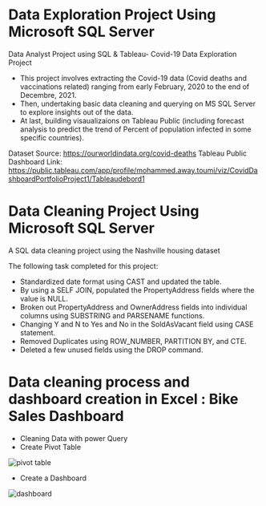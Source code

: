 # Data Exploration Project Using Microsoft SQL Server
Data Analyst Project using SQL & Tableau- Covid-19 Data Exploration Project

  - This project involves extracting the Covid-19 data (Covid deaths and vaccinations related) ranging from early February, 2020 to the end of Decembre, 2021.
  - Then, undertaking basic data cleaning and querying on MS SQL Server to explore insights out of the data.
  - At last, building visaualizaions on Tableau Public (including forecast analysis to predict the trend of Percent of population infected in some specific countries).

Dataset Source: https://ourworldindata.org/covid-deaths
Tableau Public Dashboard Link: https://public.tableau.com/app/profile/mohammed.away.toumi/viz/CovidDashboardPortfolioProject1/Tableaudebord1

# Data Cleaning Project Using Microsoft SQL Server
A SQL data cleaning project using the Nashville housing dataset

The following task completed for this project:

  - Standardized date format using CAST and updated the table.
  - By using a SELF JOIN, populated the PropertyAddress fields where the value is NULL.
  - Broken out PropertyAddress and OwnerAddress fields into individual columns using SUBSTRING and PARSENAME functions.
  - Changing Y and N to Yes and No in the SoldAsVacant field using CASE statement.
  - Removed Duplicates using ROW_NUMBER, PARTITION BY, and CTE.
  - Deleted a few unused fields using the DROP command.
  
  # Data cleaning process and dashboard creation in Excel : Bike Sales Dashboard
  - Cleaning Data with power Query
  - Create Pivot Table
 
  ![pivot table](https://user-images.githubusercontent.com/55878755/218800504-871e688d-7904-48e0-b56b-580e2efbe01e.png)
  
   - Create a Dashboard
   
   ![dashboard](https://user-images.githubusercontent.com/55878755/218801371-198448e0-fcae-468d-8c28-93f2037e065d.png)
